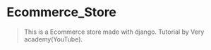 # Ecommerce_Store

> This is a Ecommerce store made with django.
> Tutorial by Very academy(YouTube).
